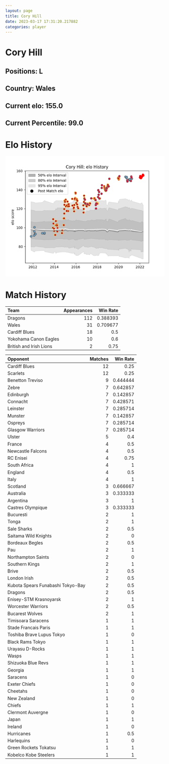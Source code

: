 ```yaml
---  
layout: page  
title: Cory Hill  
date: 2023-03-17 17:31:20.217882  
categories: player  
---
```

# Cory Hill

## Positions: L

## Country: Wales

## Current elo: 155.0

## Current Percentile: 99.0

# Elo History


![elo history](history_CoryHill.png)
# Match History


| Team                    |   Appearances |   Win Rate |
|:------------------------|--------------:|-----------:|
| Dragons                 |           112 |   0.388393 |
| Wales                   |            31 |   0.709677 |
| Cardiff Blues           |            18 |   0.5      |
| Yokohama Canon Eagles   |            10 |   0.6      |
| British and Irish Lions |             2 |   0.75     |

| Opponent                          |   Matches |   Win Rate |
|:----------------------------------|----------:|-----------:|
| Cardiff Blues                     |        12 |   0.25     |
| Scarlets                          |        12 |   0.25     |
| Benetton Treviso                  |         9 |   0.444444 |
| Zebre                             |         7 |   0.642857 |
| Edinburgh                         |         7 |   0.142857 |
| Connacht                          |         7 |   0.428571 |
| Leinster                          |         7 |   0.285714 |
| Munster                           |         7 |   0.142857 |
| Ospreys                           |         7 |   0.285714 |
| Glasgow Warriors                  |         7 |   0.285714 |
| Ulster                            |         5 |   0.4      |
| France                            |         4 |   0.5      |
| Newcastle Falcons                 |         4 |   0.5      |
| RC Enisei                         |         4 |   0.75     |
| South Africa                      |         4 |   1        |
| England                           |         4 |   0.5      |
| Italy                             |         4 |   1        |
| Scotland                          |         3 |   0.666667 |
| Australia                         |         3 |   0.333333 |
| Argentina                         |         3 |   1        |
| Castres Olympique                 |         3 |   0.333333 |
| Bucuresti                         |         2 |   1        |
| Tonga                             |         2 |   1        |
| Sale Sharks                       |         2 |   0.5      |
| Saitama Wild Knights              |         2 |   0        |
| Bordeaux Begles                   |         2 |   0.5      |
| Pau                               |         2 |   1        |
| Northampton Saints                |         2 |   0        |
| Southern Kings                    |         2 |   1        |
| Brive                             |         2 |   0.5      |
| London Irish                      |         2 |   0.5      |
| Kubota Spears Funabashi Tokyo-Bay |         2 |   0.5      |
| Dragons                           |         2 |   0.5      |
| Enisey-STM Krasnoyarsk            |         2 |   1        |
| Worcester Warriors                |         2 |   0.5      |
| Bucarest Wolves                   |         2 |   1        |
| Timisoara Saracens                |         1 |   1        |
| Stade Francais Paris              |         1 |   1        |
| Toshiba Brave Lupus Tokyo         |         1 |   0        |
| Black Rams Tokyo                  |         1 |   1        |
| Urayasu D-Rocks                   |         1 |   1        |
| Wasps                             |         1 |   1        |
| Shizuoka Blue Revs                |         1 |   1        |
| Georgia                           |         1 |   1        |
| Saracens                          |         1 |   0        |
| Exeter Chiefs                     |         1 |   0        |
| Cheetahs                          |         1 |   0        |
| New Zealand                       |         1 |   0        |
| Chiefs                            |         1 |   1        |
| Clermont Auvergne                 |         1 |   0        |
| Japan                             |         1 |   1        |
| Ireland                           |         1 |   0        |
| Hurricanes                        |         1 |   0.5      |
| Harlequins                        |         1 |   0        |
| Green Rockets Tokatsu             |         1 |   1        |
| Kobelco Kobe Steelers             |         1 |   1        |